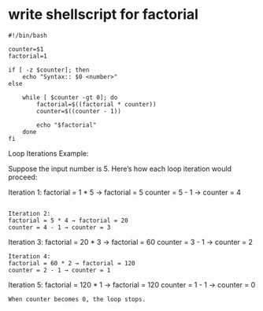 
# write shellscript for factorial

``````
#!/bin/bash

counter=$1
factorial=1

if [ -z $counter]; then
    echo "Syntax:: $0 <number>"
else

    while [ $counter -gt 0]; do
        factorial=$((factorial * counter))
        counter=$((counter - 1))

        echo "$factorial"
    done
fi
 ``````
 Loop Iterations Example:

Suppose the input number is 5. Here’s how each loop iteration would proceed:

Iteration 1:
factorial = 1 * 5 → factorial = 5
counter = 5 - 1 → counter = 4
``````

Iteration 2:
factorial = 5 * 4 → factorial = 20
counter = 4 - 1 → counter = 3
``````
Iteration 3:
factorial = 20 * 3 → factorial = 60
counter = 3 - 1 → counter = 2
``````
Iteration 4:
factorial = 60 * 2 → factorial = 120
counter = 2 - 1 → counter = 1
``````

Iteration 5:
factorial = 120 * 1 → factorial = 120
counter = 1 - 1 → counter = 0
``````
When counter becomes 0, the loop stops.
